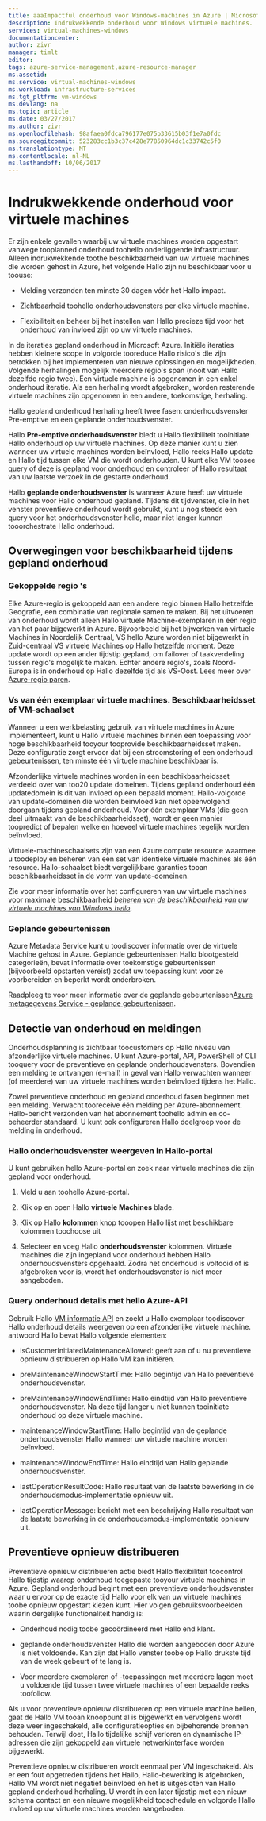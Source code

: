 ```yaml
---
title: aaaImpactful onderhoud voor Windows-machines in Azure | Microsoft Docs
description: Indrukwekkende onderhoud voor Windows virtuele machines.
services: virtual-machines-windows
documentationcenter: 
author: zivr
manager: timlt
editor: 
tags: azure-service-management,azure-resource-manager
ms.assetid: 
ms.service: virtual-machines-windows
ms.workload: infrastructure-services
ms.tgt_pltfrm: vm-windows
ms.devlang: na
ms.topic: article
ms.date: 03/27/2017
ms.author: zivr
ms.openlocfilehash: 98afaea0fdca796177e075b33615b03f1e7a0fdc
ms.sourcegitcommit: 523283cc1b3c37c428e77850964dc1c33742c5f0
ms.translationtype: MT
ms.contentlocale: nl-NL
ms.lasthandoff: 10/06/2017
---
```

# <a name="impactful-maintenance-for-virtual-machines"></a>Indrukwekkende onderhoud voor virtuele machines

Er zijn enkele gevallen waarbij uw virtuele machines worden opgestart vanwege tooplanned onderhoud toohello onderliggende infrastructuur. Alleen indrukwekkende toothe beschikbaarheid van uw virtuele machines die worden gehost in Azure, het volgende Hallo zijn nu beschikbaar voor u toouse:

-   Melding verzonden ten minste 30 dagen vóór het Hallo impact.

-   Zichtbaarheid toohello onderhoudsvensters per elke virtuele machine.

-   Flexibiliteit en beheer bij het instellen van Hallo precieze tijd voor het onderhoud van invloed zijn op uw virtuele machines.

In de iteraties gepland onderhoud in Microsoft Azure. Initiële iteraties hebben kleinere scope in volgorde tooreduce Hallo risico's die zijn betrokken bij het implementeren van nieuwe oplossingen en mogelijkheden. Volgende herhalingen mogelijk meerdere regio's span (nooit van Hallo dezelfde regio twee). Een virtuele machine is opgenomen in een enkel onderhoud iteratie. Als een herhaling wordt afgebroken, worden resterende virtuele machines zijn opgenomen in een andere, toekomstige, herhaling.

Hallo gepland onderhoud herhaling heeft twee fasen: onderhoudsvenster Pre-emptive en een geplande onderhoudsvenster.

Hallo **Pre-emptive onderhoudsvenster** biedt u Hallo flexibiliteit tooinitiate Hallo onderhoud op uw virtuele machines. Op deze manier kunt u zien wanneer uw virtuele machines worden beïnvloed, Hallo reeks Hallo update en Hallo tijd tussen elke VM die wordt onderhouden. U kunt elke VM toosee query of deze is gepland voor onderhoud en controleer of Hallo resultaat van uw laatste verzoek in de gestarte onderhoud.

Hallo **geplande onderhoudsvenster** is wanneer Azure heeft uw virtuele machines voor Hallo onderhoud gepland. Tijdens dit tijdvenster, die in het venster preventieve onderhoud wordt gebruikt, kunt u nog steeds een query voor het onderhoudsvenster hello, maar niet langer kunnen tooorchestrate Hallo onderhoud.

## <a name="availability-considerations-during-planned-maintenance"></a>Overwegingen voor beschikbaarheid tijdens gepland onderhoud 

### <a name="paired-regions"></a>Gekoppelde regio 's

Elke Azure-regio is gekoppeld aan een andere regio binnen Hallo hetzelfde Geografie, een combinatie van regionale samen te maken. Bij het uitvoeren van onderhoud wordt alleen Hallo virtuele Machine-exemplaren in één regio van het paar bijgewerkt in Azure. Bijvoorbeeld bij het bijwerken van virtuele Machines in Noordelijk Centraal, VS hello Azure worden niet bijgewerkt in Zuid-centraal VS virtuele Machines op Hallo hetzelfde moment. Deze update wordt op een ander tijdstip gepland, om failover of taakverdeling tussen regio's mogelijk te maken. Echter andere regio's, zoals Noord-Europa is in onderhoud op Hallo dezelfde tijd als VS-Oost.
Lees meer over [Azure-regio paren](https://docs.microsoft.com/azure/best-practices-availability-paired-regions).

### <a name="single-instance-vms-vs-availability-set-or-vm-scale-set"></a>Vs van één exemplaar virtuele machines. Beschikbaarheidsset of VM-schaalset

Wanneer u een werkbelasting gebruik van virtuele machines in Azure implementeert, kunt u Hallo virtuele machines binnen een toepassing voor hoge beschikbaarheid tooyour tooprovide beschikbaarheidsset maken. Deze configuratie zorgt ervoor dat bij een stroomstoring of een onderhoud gebeurtenissen, ten minste één virtuele machine beschikbaar is.

Afzonderlijke virtuele machines worden in een beschikbaarheidsset verdeeld over van too20 update domeinen. Tijdens gepland onderhoud één updatedomein is dit van invloed op een bepaald moment. Hallo-volgorde van update-domeinen die worden beïnvloed kan niet opeenvolgend doorgaan tijdens gepland onderhoud. Voor één exemplaar VMs (die geen deel uitmaakt van de beschikbaarheidsset), wordt er geen manier toopredict of bepalen welke en hoeveel virtuele machines tegelijk worden beïnvloed.

Virtuele-machineschaalsets zijn van een Azure compute resource waarmee u toodeploy en beheren van een set van identieke virtuele machines als één resource.
Hallo-schaalset biedt vergelijkbare garanties tooan beschikbaarheidsset in de vorm van update-domeinen. 

Zie voor meer informatie over het configureren van uw virtuele machines voor maximale beschikbaarheid [ *beheren van de beschikbaarheid van uw virtuele machines van Windows hello*](../linux/manage-availability.md?toc=%2fazure%2fvirtual-machines%2flinux%2ftoc.json).

### <a name="scheduled-events"></a>Geplande gebeurtenissen

Azure Metadata Service kunt u toodiscover informatie over de virtuele Machine gehost in Azure. Geplande gebeurtenissen Hallo blootgesteld categorieën, bevat informatie over toekomstige gebeurtenissen (bijvoorbeeld opstarten vereist) zodat uw toepassing kunt voor ze voorbereiden en beperkt wordt onderbroken.

Raadpleeg te voor meer informatie over de geplande gebeurtenissen[Azure metagegevens Service - geplande gebeurtenissen](../virtual-machines-scheduled-events.md).

## <a name="maintenance-discovery-and-notifications"></a>Detectie van onderhoud en meldingen

Onderhoudsplanning is zichtbaar toocustomers op Hallo niveau van afzonderlijke virtuele machines. U kunt Azure-portal, API, PowerShell of CLI tooquery voor de preventieve en geplande onderhoudsvensters. Bovendien een melding te ontvangen (e-mail) in geval van Hallo verwachten wanneer (of meerdere) van uw virtuele machines worden beïnvloed tijdens het Hallo.

Zowel preventieve onderhoud en gepland onderhoud fasen beginnen met een melding. Verwacht tooreceive één melding per Azure-abonnement. Hallo-bericht verzonden van het abonnement toohello admin en co-beheerder standaard. U kunt ook configureren Hallo doelgroep voor de melding in onderhoud.

### <a name="view-hello-maintenance-window-in-hello-portal"></a>Hallo onderhoudsvenster weergeven in Hallo-portal 

U kunt gebruiken hello Azure-portal en zoek naar virtuele machines die zijn gepland voor onderhoud.

1.  Meld u aan toohello Azure-portal.

2.  Klik op en open Hallo **virtuele Machines** blade.

3.  Klik op Hallo **kolommen** knop tooopen Hallo lijst met beschikbare kolommen toochoose uit

4.  Selecteer en voeg Hallo **onderhoudsvenster** kolommen. Virtuele machines die zijn ingepland voor onderhoud hebben Hallo onderhoudsvensters opgehaald. Zodra het onderhoud is voltooid of is afgebroken voor is, wordt het onderhoudsvenster is niet meer aangeboden.

### <a name="query-maintenance-details-using-hello-azure-api"></a>Query onderhoud details met hello Azure-API

Gebruik Hallo [VM informatie API](https://docs.microsoft.com/rest/api/compute/virtualmachines/virtualmachines-get) en zoekt u Hallo exemplaar toodiscover Hallo onderhoud details weergeven op een afzonderlijke virtuele machine. antwoord Hallo bevat Hallo volgende elementen:

  - isCustomerInitiatedMaintenanceAllowed: geeft aan of u nu preventieve opnieuw distribueren op Hallo VM kan initiëren.

  - preMaintenanceWindowStartTime: Hallo begintijd van Hallo preventieve onderhoudsvenster.

  - preMaintenanceWindowEndTime: Hallo eindtijd van Hallo preventieve onderhoudsvenster. Na deze tijd langer u niet kunnen tooinitiate onderhoud op deze virtuele machine.
    
  - maintenanceWindowStartTime: Hallo begintijd van de geplande onderhoudsvenster Hallo wanneer uw virtuele machine worden beïnvloed.

  - maintenanceWindowEndTime: Hallo eindtijd van Hallo geplande onderhoudsvenster.
  
  - lastOperationResultCode: Hallo resultaat van de laatste bewerking in de onderhoudsmodus-implementatie opnieuw uit.
 
  - lastOperationMessage: bericht met een beschrijving Hallo resultaat van de laatste bewerking in de onderhoudsmodus-implementatie opnieuw uit.

## <a name="pre-emptive-redeploy"></a>Preventieve opnieuw distribueren

Preventieve opnieuw distribueren actie biedt Hallo flexibiliteit toocontrol Hallo tijdstip waarop onderhoud toegepaste tooyour virtuele machines in Azure. Gepland onderhoud begint met een preventieve onderhoudsvenster waar u ervoor op de exacte tijd Hallo voor elk van uw virtuele machines toobe opnieuw opgestart kiezen kunt. Hier volgen gebruiksvoorbeelden waarin dergelijke functionaliteit handig is:

-   Onderhoud nodig toobe gecoördineerd met Hallo end klant.

-   geplande onderhoudsvenster Hallo die worden aangeboden door Azure is niet voldoende.
    Kan zijn dat Hallo venster toobe op Hallo drukste tijd van de week gebeurt of te lang is.

-   Voor meerdere exemplaren of -toepassingen met meerdere lagen moet u voldoende tijd tussen twee virtuele machines of een bepaalde reeks toofollow.

Als u voor preventieve opnieuw distribueren op een virtuele machine bellen, gaat de Hallo VM tooan knooppunt al is bijgewerkt en vervolgens wordt deze weer ingeschakeld, alle configuratieopties en bijbehorende bronnen behouden. Terwijl doet, Hallo tijdelijke schijf verloren en dynamische IP-adressen die zijn gekoppeld aan virtuele netwerkinterface worden bijgewerkt.

Preventieve opnieuw distribueren wordt eenmaal per VM ingeschakeld. Als er een fout opgetreden tijdens het Hallo, Hallo-bewerking is afgebroken, Hallo VM wordt niet negatief beïnvloed en het is uitgesloten van Hallo gepland onderhoud herhaling. U wordt in een later tijdstip met een nieuw schema contact en een nieuwe mogelijkheid tooschedule en volgorde Hallo invloed op uw virtuele machines worden aangeboden.